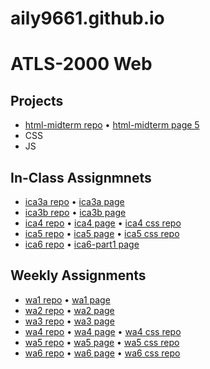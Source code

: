 # aily9661.github.io
# ATLS-2000 Web
## Projects
- <a href="/html-midterm/">html-midterm repo</a> • <a href="http://aily9661.github.io/html-midterm/page5.html">html-midterm page 5</a>
- CSS
- JS
## In-Class Assignmnets
- <a href="/ica/ica3a.html">ica3a repo</a> • <a href="http://aily9661.github.io/ica/ica3a.html">ica3a page</a>
- <a href="/ica/ica3b-part2/ica3b.html">ica3b repo</a> • <a href="http://aily9661.github.io/ica/ica3b-part2/ica3b.html">ica3b page</a>
- <a href="/ica/ica4.html">ica4 repo</a> • <a href="http://aily9661.github.io/ica/ica4.html">ica4 page</a> • <a href="/css/ica4.css">ica4 css repo</a>
- <a href="/ica/ica5.html">ica5 repo</a> • <a href="http://aily9661.github.io/ica/ica5.html">ica5 page</a> • <a href="/css/ica5-style.css">ica5 css repo</a>
- <a href="/ica/ica6.html">ica6 repo</a> • <a href="http://aily9661.github.io/ica/ica6/ica6-part1.html">ica6-part1 page</a>
## Weekly Assignments
- <a href="/wa/wa1.html">wa1 repo</a> • <a href="http://aily9661.github.io/wa/wa1.html">wa1 page</a>
- <a href="/wa/wa2.html">wa2 repo</a> • <a href="http://aily9661.github.io/wa/wa2.html">wa2 page</a>
- <a href="/wa/wa3.html">wa3 repo</a> • <a href="http://aily9661.github.io/wa/wa3.html">wa3 page</a>
- <a href="/wa/wa4.html">wa4 repo</a> • <a href="http://aily9661.github.io/wa/wa4.html">wa4 page</a> • <a href="/css/wa4-style.css">wa4 css repo</a>
- <a href="/wa/wa5.html">wa5 repo</a> • <a href="http://aily9661.github.io/wa/wa5.html">wa5 page</a> • <a href="/css/wa5-style.css">wa5 css repo</a>
- <a href="/wa/wa6/wa6.html">wa6 repo</a> • <a href="http://aily9661.github.io/wa/wa6/wa6.html">wa6 page</a> • <a href="/wa/wa6/style.css">wa6 css repo</a>
